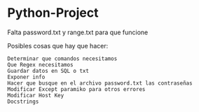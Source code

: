 # Python-Project

Falta password.txt y range.txt para que funcione

Posibles cosas que hay que hacer:

	Determinar que comandos necesitamos
	Que Regex necesitamos
	Guardar datos en SQL o txt
	Exponer info
	Hacer que busque en el archivo password.txt las contraseñas
	Modificar Except paramiko para otros errores
	Modificar Host Key
	Docstrings
	

